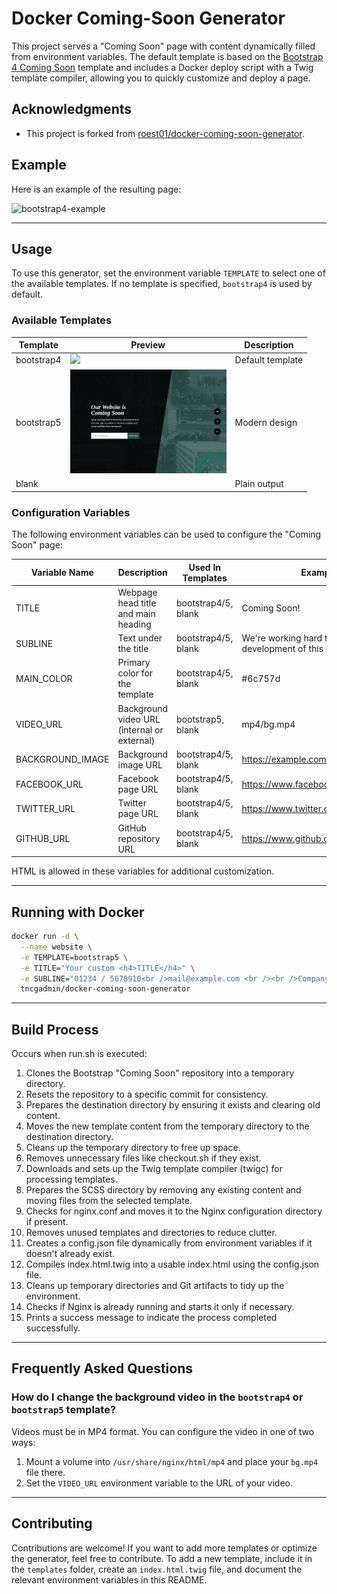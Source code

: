 
# Docker Coming-Soon Generator

This project serves a "Coming Soon" page with content dynamically filled from environment variables. The default template is based on the [Bootstrap 4 Coming Soon](https://github.com/BlackrockDigital/startbootstrap-coming-soon) template and includes a Docker deploy script with a Twig template compiler, allowing you to quickly customize and deploy a page.

## Acknowledgments
- This project is forked from [roest01/docker-coming-soon-generator](https://github.com/roest01/docker-coming-soon-generator).

## Example
Here is an example of the resulting page:

![bootstrap4-example](https://github.com/TNCG-Admin/docker-coming-soon-generator/blob/master/templates/bootstrap4/example.png)

---

## Usage

To use this generator, set the environment variable `TEMPLATE` to select one of the available templates. If no template is specified, `bootstrap4` is used by default.

### Available Templates

| Template   | Preview                                                                                                                                | Description       |
|------------|----------------------------------------------------------------------------------------------------------------------------------------|-------------------|
| bootstrap4 | <img src="https://github.com/TNCG-Admin/docker-coming-soon-generator/blob/master/templates/bootstrap4/example.png" width="250"> | Default template  |
| bootstrap5 | <img src="https://github.com/TNCG-Admin/docker-coming-soon-generator/blob/master/templates/bootstrap5/example.png" width="250"> | Modern design     |
| blank      |                                                                                                                                        | Plain output      |

### Configuration Variables
The following environment variables can be used to configure the "Coming Soon" page:

| Variable Name   | Description                                   | Used In Templates   | Example                                                                 |
|-----------------|-----------------------------------------------|---------------------|-------------------------------------------------------------------------|
| TITLE           | Webpage head title and main heading          | bootstrap4/5, blank | Coming Soon!                                                           |
| SUBLINE         | Text under the title                         | bootstrap4/5, blank | We're working hard to finish the development of this site!             |
| MAIN_COLOR      | Primary color for the template               | bootstrap4/5, blank | #6c757d                                                                |
| VIDEO_URL       | Background video URL (internal or external)  | bootstrap5, blank   | mp4/bg.mp4                                                             |
| BACKGROUND_IMAGE| Background image URL                         | bootstrap4/5, blank | https://example.com/image.jpg                                          |
| FACEBOOK_URL    | Facebook page URL                            | bootstrap4/5, blank | https://www.facebook.com/yourPage                                      |
| TWITTER_URL     | Twitter page URL                             | bootstrap4/5, blank | https://www.twitter.com/yourPage                                       |
| GITHUB_URL      | GitHub repository URL                        | bootstrap4/5, blank | https://www.github.com/yourRepo                                        |

HTML is allowed in these variables for additional customization.

---

## Running with Docker
```bash
docker run -d \
  --name website \
  -e TEMPLATE=bootstrap5 \
  -e TITLE="Your custom <h4>TITLE</h4>" \
  -e SUBLINE="01234 / 5678910<br />mail@example.com <br /><br />Company: example <br />Your Name <br />Your Address. 00 <br />00000 Country" \
  tncgadmin/docker-coming-soon-generator
```

---

## Build Process
Occurs when run.sh is executed:
1. Clones the Bootstrap "Coming Soon" repository into a temporary directory.
2. Resets the repository to a specific commit for consistency.
3. Prepares the destination directory by ensuring it exists and clearing old content.
4. Moves the new template content from the temporary directory to the destination directory.
5. Cleans up the temporary directory to free up space.
6. Removes unnecessary files like checkout.sh if they exist.
7. Downloads and sets up the Twig template compiler (twigc) for processing templates.
8. Prepares the SCSS directory by removing any existing content and moving files from the selected template.
9. Checks for nginx.conf and moves it to the Nginx configuration directory if present.
10. Removes unused templates and directories to reduce clutter.
11. Creates a config.json file dynamically from environment variables if it doesn't already exist.
12. Compiles index.html.twig into a usable index.html using the config.json file.
13. Cleans up temporary directories and Git artifacts to tidy up the environment.
14. Checks if Nginx is already running and starts it only if necessary.
15. Prints a success message to indicate the process completed successfully.

---

## Frequently Asked Questions

### How do I change the background video in the `bootstrap4` or `bootstrap5` template?
Videos must be in MP4 format. You can configure the video in one of two ways:
1. Mount a volume into `/usr/share/nginx/html/mp4` and place your `bg.mp4` file there.
2. Set the `VIDEO_URL` environment variable to the URL of your video.

---

## Contributing
Contributions are welcome! If you want to add more templates or optimize the generator, feel free to contribute. To add a new template, include it in the `templates` folder, create an `index.html.twig` file, and document the relevant environment variables in this README.


